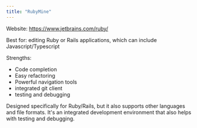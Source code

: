 ```yaml
---
title: "RubyMine"
---
```


Website: https://www.jetbrains.com/ruby/

Best for: editing Ruby or Rails applications, which can include Javascript/Typescript

Strengths:

- Code completion
- Easy refactoring
- Powerful navigation tools
- integrated git client
- testing and debugging

Designed specifically for Ruby/Rails, but it also supports other languages and
file formats. It's an integrated development environment that also helps with
testing and debugging.
